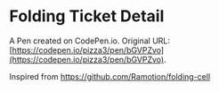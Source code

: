 # Folding Ticket Detail

A Pen created on CodePen.io. Original URL: [https://codepen.io/pizza3/pen/bGVPZvo](https://codepen.io/pizza3/pen/bGVPZvo).

Inspired from https://github.com/Ramotion/folding-cell
